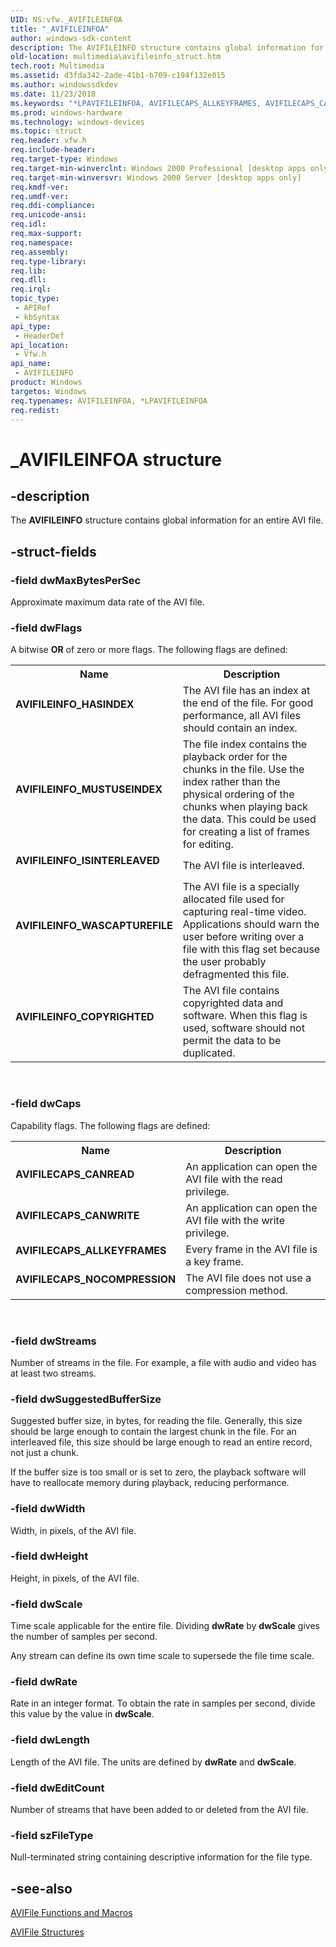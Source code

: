 ```yaml
---
UID: NS:vfw._AVIFILEINFOA
title: "_AVIFILEINFOA"
author: windows-sdk-content
description: The AVIFILEINFO structure contains global information for an entire AVI file.
old-location: multimedia\avifileinfo_struct.htm
tech.root: Multimedia
ms.assetid: d3fda342-2ade-41b1-b709-c194f132e015
ms.author: windowssdkdev
ms.date: 11/23/2018
ms.keywords: "*LPAVIFILEINFOA, AVIFILECAPS_ALLKEYFRAMES, AVIFILECAPS_CANREAD, AVIFILECAPS_CANWRITE, AVIFILECAPS_NOCOMPRESSION, AVIFILEINFO, AVIFILEINFO structure [Windows Multimedia], AVIFILEINFOA, AVIFILEINFOW, AVIFILEINFO_COPYRIGHTED, AVIFILEINFO_HASINDEX, AVIFILEINFO_ISINTERLEAVED, AVIFILEINFO_MUSTUSEINDEX, AVIFILEINFO_WASCAPTUREFILE, _AVIFILEINFOA, multimedia.avifileinfo_COLLISION510, multimedia.avifileinfo_struct, vfw/AVIFILEINFO"
ms.prod: windows-hardware
ms.technology: windows-devices
ms.topic: struct
req.header: vfw.h
req.include-header: 
req.target-type: Windows
req.target-min-winverclnt: Windows 2000 Professional [desktop apps only]
req.target-min-winversvr: Windows 2000 Server [desktop apps only]
req.kmdf-ver: 
req.umdf-ver: 
req.ddi-compliance: 
req.unicode-ansi: 
req.idl: 
req.max-support: 
req.namespace: 
req.assembly: 
req.type-library: 
req.lib: 
req.dll: 
req.irql: 
topic_type:
 - APIRef
 - kbSyntax
api_type:
 - HeaderDef
api_location:
 - Vfw.h
api_name:
 - AVIFILEINFO
product: Windows
targetos: Windows
req.typenames: AVIFILEINFOA, *LPAVIFILEINFOA
req.redist: 
---
```


# _AVIFILEINFOA structure


## -description



The <b>AVIFILEINFO</b> structure contains global information for an entire AVI file.




## -struct-fields




### -field dwMaxBytesPerSec

Approximate maximum data rate of the AVI file.


### -field dwFlags

A bitwise <b>OR</b> of zero or more flags. The following flags are defined:

<table>
<tr>
<th>Name</th>
<th>Description</th>
</tr>
<tr>
<td width="40%"><a id="AVIFILEINFO_HASINDEX"></a><a id="avifileinfo_hasindex"></a><dl>
<dt><b>AVIFILEINFO_HASINDEX</b></dt>
</dl>
</td>
<td width="60%">
The AVI file has an index at the end of the file. For good performance, all AVI files should contain an index.

</td>
</tr>
<tr>
<td width="40%"><a id="AVIFILEINFO_MUSTUSEINDEX"></a><a id="avifileinfo_mustuseindex"></a><dl>
<dt><b>AVIFILEINFO_MUSTUSEINDEX</b></dt>
</dl>
</td>
<td width="60%">
The file index contains the playback order for the chunks in the file. Use the index rather than the physical ordering of the chunks when playing back the data. This could be used for creating a list of frames for editing.

</td>
</tr>
<tr>
<td width="40%"><a id="AVIFILEINFO_ISINTERLEAVED"></a><a id="avifileinfo_isinterleaved"></a><dl>
<dt><b>AVIFILEINFO_ISINTERLEAVED</b></dt>
</dl>
</td>
<td width="60%">
The AVI file is interleaved.

</td>
</tr>
<tr>
<td width="40%"><a id="AVIFILEINFO_WASCAPTUREFILE"></a><a id="avifileinfo_wascapturefile"></a><dl>
<dt><b>AVIFILEINFO_WASCAPTUREFILE</b></dt>
</dl>
</td>
<td width="60%">
The AVI file is a specially allocated file used for capturing real-time video. Applications should warn the user before writing over a file with this flag set because the user probably defragmented this file.

</td>
</tr>
<tr>
<td width="40%"><a id="AVIFILEINFO_COPYRIGHTED"></a><a id="avifileinfo_copyrighted"></a><dl>
<dt><b>AVIFILEINFO_COPYRIGHTED</b></dt>
</dl>
</td>
<td width="60%">
The AVI file contains copyrighted data and software. When this flag is used, software should not permit the data to be duplicated.

</td>
</tr>
</table>
 


### -field dwCaps

Capability flags. The following flags are defined:

<table>
<tr>
<th>Name</th>
<th>Description</th>
</tr>
<tr>
<td width="40%"><a id="AVIFILECAPS_CANREAD"></a><a id="avifilecaps_canread"></a><dl>
<dt><b>AVIFILECAPS_CANREAD</b></dt>
</dl>
</td>
<td width="60%">
An application can open the AVI file with the read privilege.

</td>
</tr>
<tr>
<td width="40%"><a id="AVIFILECAPS_CANWRITE"></a><a id="avifilecaps_canwrite"></a><dl>
<dt><b>AVIFILECAPS_CANWRITE</b></dt>
</dl>
</td>
<td width="60%">
An application can open the AVI file with the write privilege.

</td>
</tr>
<tr>
<td width="40%"><a id="AVIFILECAPS_ALLKEYFRAMES"></a><a id="avifilecaps_allkeyframes"></a><dl>
<dt><b>AVIFILECAPS_ALLKEYFRAMES</b></dt>
</dl>
</td>
<td width="60%">
Every frame in the AVI file is a key frame.

</td>
</tr>
<tr>
<td width="40%"><a id="AVIFILECAPS_NOCOMPRESSION"></a><a id="avifilecaps_nocompression"></a><dl>
<dt><b>AVIFILECAPS_NOCOMPRESSION</b></dt>
</dl>
</td>
<td width="60%">
The AVI file does not use a compression method.

</td>
</tr>
</table>
 


### -field dwStreams

Number of streams in the file. For example, a file with audio and video has at least two streams.


### -field dwSuggestedBufferSize

Suggested buffer size, in bytes, for reading the file. Generally, this size should be large enough to contain the largest chunk in the file. For an interleaved file, this size should be large enough to read an entire record, not just a chunk.

If the buffer size is too small or is set to zero, the playback software will have to reallocate memory during playback, reducing performance.


### -field dwWidth

Width, in pixels, of the AVI file.


### -field dwHeight

Height, in pixels, of the AVI file.


### -field dwScale

Time scale applicable for the entire file. Dividing <b>dwRate</b> by <b>dwScale</b> gives the number of samples per second.

Any stream can define its own time scale to supersede the file time scale.


### -field dwRate

Rate in an integer format. To obtain the rate in samples per second, divide this value by the value in <b>dwScale</b>.


### -field dwLength

Length of the AVI file. The units are defined by <b>dwRate</b> and <b>dwScale</b>.


### -field dwEditCount

Number of streams that have been added to or deleted from the AVI file.


### -field szFileType

Null-terminated string containing descriptive information for the file type.


## -see-also




<a href="https://msdn.microsoft.com/573e24fa-876d-4ce9-be23-d5e448a53e20">AVIFile Functions and Macros</a>



<a href="https://msdn.microsoft.com/2b7cdbb6-8c53-49ad-a171-b58357531887">AVIFile Structures</a>
 

 

